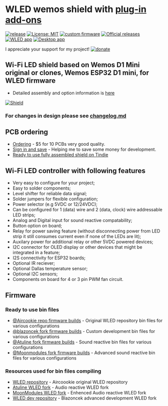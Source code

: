 # WLED wemos shield with [plug-in add-ons](https://github.com/srg74/WLED-wemos-shield/tree/master/resources/Add-ons)

[![release](https://img.shields.io/github/v/release/srg74/WLED-wemos-shield)](https://img.shields.io/github/v/release/srg74/WLED-wemos-shield)
[![License: MIT](https://img.shields.io/badge/License-MIT-blue.svg?style=flat-square)](https://github.com/srg74/WLED-wemos-shield/blob/master/LICENSE)
[![custom firmware](https://img.shields.io/static/v1?label=Custom&message=firmware&color=blue&style=flat-square)](https://github.com/srg74/WLED-wemos-shield/tree/master/resources/Firmware)
[![Official releases](https://img.shields.io/static/v1?label=WLED&message=firmware&color=green&style=flat-square)](https://github.com/wled-dev//WLED/releases)
[![WLED app](https://img.shields.io/static/v1?label=WLED&message=app&color=green&style=flat-square)](https://github.com/Aircoookie/WLED-App)
[![Desktop app](https://img.shields.io/static/v1?label=WLED&message=Desktop-app&color=violet&style=flat-square)](https://github.com/WoodyLetsCode/WLED-GUI/releases/)

I appreciate your support for my project! [![donate](https://www.paypalobjects.com/en_US/i/btn/btn_donateCC_LG.gif)](https://www.paypal.com/donate/?hosted_button_id=VU7L89Z2RR7S4)

## Wi-Fi LED shield based on Wemos D1 Mini original or clones, Wemos ESP32 D1 mini, for WLED firmware

- Detailed assembly and option information is [here](https://github.com/srg74/WLED-wemos-shield/wiki)

[![Shield](https://github.com/srg74/WLED-wemos-shield/blob/master/resources/Images/Board%20with%20OLED.jpg)](https://github.com/srg74/WLED-wemos-shield/wiki)

### For changes in design please see [changelog.md](https://github.com/srg74/WLED-wemos-shield/blob/master/Changelog.md)

## PCB ordering

- [Ordering](https://www.pcbway.com/project/shareproject/WLED_wemos_shield.html) - $5 for 10 PCBs very good quality.
- [Sign in and save](https://www.pcbway.com/setinvite.aspx?inviteid=83580) - Helping me to save some money for development.
- [Ready to use fully assembled shield on Tindie](https://www.tindie.com/products/22307/)

## Wi-Fi LED controller with following features

- Very easy to configure for your project;
- Easy to solder components;
- Level shifter for reliable data signal;
- Solder jumpers for flexible configuration;
- Power selector (e.g 5VDC or 12/24VDC);
- Can be configured for 1 (data) wire and 2 (data, clock) wire addressable LED strips;
- Analog and Digital input for sound reactive compatability;
- Button option on board;
- Relay for power saving feature (without disconnecting power from LED strip it still consumes current even if none of the LEDs are lit);
- Auxilary power for additional relay or other 5VDC powered devices;
- I2C connector for OLED display or other devices that might be integrated in a feature;
- I2S connectivity for ESP32 boards;
- Optional IR reciever;
- Optional Dallas temperature sensor;
- Optional I2C sensors;
- Components on board for 4 or 3 pin PWM fan circuit.

## Firmware

### Ready to use bin files

- [@Aircookie repo firmware builds](https://github.com/srg74/WLED-wemos-shield/tree/master/resources/Firmware/%40Aircoookie) - Original WLED repository bin files for various configurations
- [@blazoncek fork firmware builds](https://github.com/srg74/WLED-wemos-shield/tree/master/resources/Firmware/%40blazoncek) - Custom development bin files for various configurations
- [@Atuline fork firmware builds](https://github.com/srg74/WLED-wemos-shield/tree/master/resources/Firmware/%40Atuline) - Sound reactive bin files for various configurations
- [@Moonmodules fork firmware builds](https://github.com/srg74/WLED-wemos-shield/tree/master/resources/Firmware/%40MoonModules) - Advanced sound reactive bin files for various configurations

### Resources used for bin files compiling

- [WLED repository](https://github.com/wled-dev/WLED) - Aircoookie original WLED repository
- [Atuline WLED fork](https://github.com/atuline/WLED) - Audio reactive WLED fork
- [MoonModules WLED fork](https://github.com/MoonModules/WLED) - Enhenced Audio reactive WLED fork 
- [WLED dev repository](https://github.com/blazoncek/WLED) - Blazoncek advanced development WLED fork
